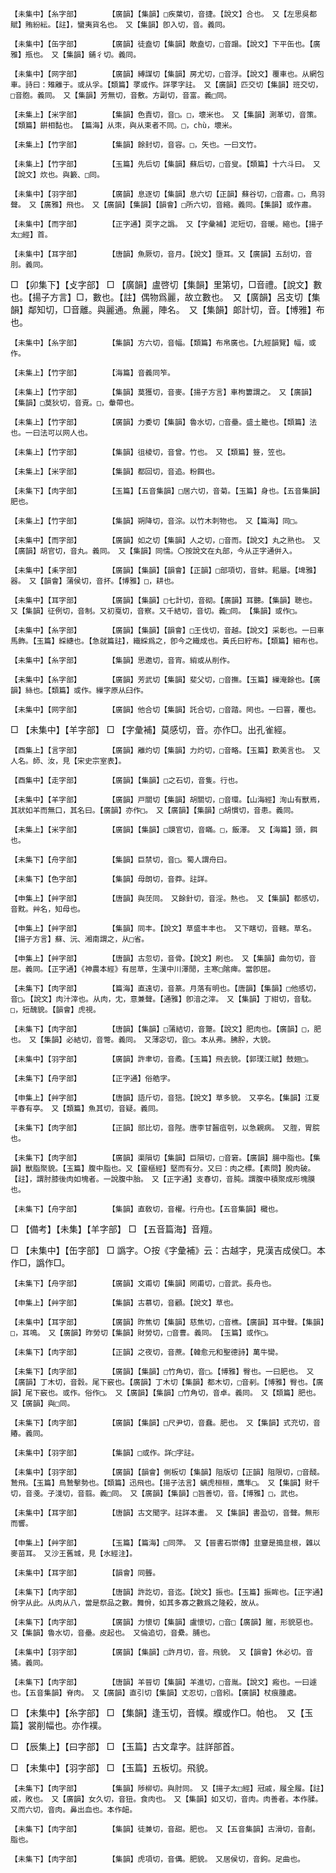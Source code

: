 <!-- { "loadSidebar": true } -->
	【未集中】【糸字部】		【廣韻】【集韻】□疾葉切，音捷。【說文】合也。　又【左思吳都賦】賄紛紜。【註】，蠻夷貨名也。　又【集韻】卽入切，音。義同。

	【未集中】【缶字部】		【廣韻】徒盍切【集韻】敵盍切，□音蹋。【說文】下平缶也。【廣雅】瓶也。　又【集韻】鋪彳切。義同。

	【未集中】【网字部】		【廣韻】縛謀切【集韻】房尤切，□音浮。【說文】覆車也。从網包車。詩曰：雉離于。或从孚。【類篇】罦或作。詳罦字註。　又【廣韻】匹交切【集韻】班交切，□音胞。義同。　又【集韻】芳無切，音敷。方副切，音富。義□同。

	【未集上】【米字部】		【集韻】色責切，音□。□，壞米也。　又【集韻】測革切，音策。【類篇】餠相黏也。　【篇海】从朿，與从束者不同。□，chù，壞米。

	【未集上】【竹字部】		【集韻】餘封切，音容。□，矢也。一曰文竹。

	【未集上】【竹字部】		【玉篇】先后切【集韻】蘇后切，□音叟。【類篇】十六斗曰。　又【說文】炊也。與籔、□同。

	【未集中】【羽字部】		【廣韻】息逐切【集韻】息六切【正韻】蘇谷切，□音肅。□，鳥羽聲。　又【廣雅】飛也。　又【廣韻】【集韻】【韻會】□所六切，音縮。義同。【集韻】或作肅。

	【未集中】【而字部】		【正字通】耎字之譌。　又【字彙補】泥短切，音暖。縮也。【揚子太□經】首。

	【未集中】【耳字部】		【唐韻】魚厥切，音月。【說文】墮耳。又【廣韻】五刮切，音刖。義同。

□	【卯集下】【攴字部】	□	【廣韻】盧啓切【集韻】里第切，□音禮。【說文】數也。【揚子方言】□，數也。【註】偶物爲麗，故立數也。　又【廣韻】呂支切【集韻】鄰知切，□音離。與麗通。魚麗，陣名。　又【集韻】郞計切，音。【博雅】布也。

	【未集中】【糸字部】		【集韻】方六切，音幅。【類篇】布帛廣也。【九經韻覽】幅，或作。

	【未集上】【竹字部】		【海篇】音義同笮。

	【未集上】【竹字部】		【集韻】莫獲切，音麥。【揚子方言】車枸簍謂之。　又【廣韻】【集韻】□莫狄切，音覔。□，軬帶也。

	【未集上】【竹字部】		【廣韻】力委切【集韻】魯水切，□音壘。盛土籠也。【類篇】法也。一曰法可以网人也。

	【未集上】【竹字部】		【集韻】徂棱切，音曾。竹也。　又【類篇】簦，笠也。

	【未集上】【米字部】		【集韻】都回切，音追。粉餌也。

	【未集下】【肉字部】		【玉篇】【五音集韻】□居六切，音菊。【玉篇】身也。【五音集韻】肥也。

	【未集上】【竹字部】		【集韻】朔降切，音淙。以竹木刺物也。　又【篇海】同□。

	【未集中】【而字部】		【廣韻】如之切【集韻】人之切，□音而。【說文】丸之熟也。　又【廣韻】胡官切，音丸。義同。　又【集韻】同懦。〇按說文在丸部，今从正字通倂入。

	【未集中】【耒字部】		【廣韻】【集韻】【韻會】【正韻】□部項切，音蚌。耜屬。【埤雅】器。　又【韻會】蒲侯切，音抔。【博雅】□，耕也。

	【未集中】【耳字部】		【廣韻】【集韻】□七計切，音砌。【廣韻】耳聽。【集韻】聰也。　又【集韻】征例切，音制。又初戛切，音察。又千結切，音切。義□同。　【集韻】或作□。

	【未集中】【糸字部】		【廣韻】【集韻】【韻會】□王伐切，音越。【說文】采彰也。一曰車馬飾。【玉篇】綵繐也。【急就篇註】，織綵爲之，卽今之織成也。黃氏曰紵布。【類篇】細布也。

	【未集中】【糸字部】		【集韻】思邀切，音宵。綃或从削作。

	【未集中】【糸字部】		【廣韻】芳武切【集韻】斐父切，□音撫。【玉篇】繅淹餘也。【廣韻】絲也。【類篇】或作。繅字原从臼作。

	【未集中】【网字部】		【廣韻】他合切【集韻】託合切，□音踏。罔也。一曰罯，覆也。

□	【未集中】【羊字部】	□	【字彙補】莫感切，音。亦作□。出孔雀經。

	【酉集上】【言字部】		【廣韻】離灼切【集韻】力灼切，□音略。【玉篇】歎美言也。　又人名。師、汝，見【宋史宗室表】。

	【酉集中】【走字部】		【廣韻】【集韻】□之石切，音隻。行也。

	【未集中】【羊字部】		【廣韻】戸關切【集韻】胡關切，□音環。【山海經】洵山有獸焉，其狀如羊而無口，其名曰。【廣韻】亦作□。　又【廣韻】【集韻】□胡慣切，音患。義同。

	【未集上】【米字部】		【廣韻】【集韻】□謨官切，音瞞。□，飯澤。　又【海篇】頭，餌也。

	【未集下】【舟字部】		【集韻】巨禁切，音□。蜀人謂舟曰。

	【未集下】【色字部】		【集韻】母朗切，音莽。註詳。

	【申集上】【艸字部】		【唐韻】與莐同。　又餘針切，音淫。熱也。　又【集韻】都感切，音黕。艸名，知母也。

	【申集上】【艸字部】		【集韻】同丰。【說文】草盛丰丰也。　又下瞎切，音轄。草名。【揚子方言】蘇、沅、湘南謂之，从□省。

	【申集上】【艸字部】		【唐韻】古忽切，音骨。【說文】刷也。　又【集韻】曲勿切，音屈。義同。【正字通】《神農本經》有屈草，生漢中川澤閒，主寒□隂痺。當卽屈。

	【未集下】【肉字部】		【篇海】直遠切，音篆。月落有明也。【唐韻】【集韻】□他感切，音□。【說文】肉汁滓也。从肉，冘，意兼聲。【通雅】卽湆之滓。　又【集韻】丁紺切，音馾。□，短醜貌。【韻會】虎視。

	【未集下】【肉字部】		【唐韻】【集韻】□蒲結切，音蹩。【說文】肥肉也。【廣韻】□，肥也。　又【集韻】必結切，音彆。義同。　又薄宓切，音□。本从弗。胇肸，大貌。

	【未集中】【羽字部】		【廣韻】許聿切，音矞。【玉篇】飛去貌。【郭璞江賦】鼓翅□。

	【未集下】【舟字部】		【正字通】俗艁字。

	【申集上】【艸字部】		【唐韻】語斤切，音狺。【說文】草多貌。　又亭名。【集韻】江夏平春有亭。　又【類篇】魚其切，音疑。義同。

	【未集下】【肉字部】		【正韻】部比切，音陛。唐李甘齧疽刳，以急親病。　又胵，胃脘也。

	【未集下】【肉字部】		【廣韻】渠隕切【集韻】巨隕切，□音窘。【廣韻】腸中脂也。【集韻】獸脂聚貌。【玉篇】腹中脂也。又【靈樞經】堅而有分。又曰：肉之標。【素問】脫肉破。【註】，謂肘膝後肉如塊者。一說腹中胎。　又【正字通】支春切，音肫。謂腹中積聚成形塊膜也。

	【未集下】【舟字部】		【集韻】直敎切，音櫂。行舟也。【五音集韻】檝也。

□	【備考】【未集】【羊字部】	□	【五音篇海】音羶。

□	【未集中】【缶字部】	□	譌字。○按《字彙補》云：古越字，見漢吉成侯□。本作□，譌作□。

	【未集下】【舟字部】		【廣韻】文甫切【集韻】罔甫切，□音武。長舟也。

	【申集上】【艸字部】		【集韻】古慕切，音顧。【說文】草也。

	【未集中】【耳字部】		【廣韻】昨焦切【集韻】慈焦切，□音樵。【廣韻】耳中聲。【集韻】□，耳鳴。　又【廣韻】昨勞切【集韻】財勞切，□音曹。義同。　【玉篇】或作□。

	【未集下】【肉字部】		【正韻】之夜切，音蔗。【韓愈元和聖德詩】萬牛臠。

	【未集下】【肉字部】		【廣韻】【集韻】□竹角切，音□。【博雅】臀也。一曰肥也。　又【廣韻】丁木切，音豰。尾下竅也。【廣韻】丁木切【集韻】都木切，□音剢。【博雅】臀也。【廣韻】尾下竅也。或作。俗作□。　又【廣韻】【集韻】□竹角切，音卓。義同。　又【類篇】肥也。　又【廣韻】與□同。

	【未集下】【肉字部】		【廣韻】【集韻】□尺尹切，音蠢。肥也。　又【集韻】式充切，音賰。義同。

	【未集中】【羽字部】		【集韻】□或作。詳□字註。

	【未集中】【羽字部】		【廣韻】【韻會】側板切【集韻】阻版切【正韻】阻限切，□音醆。鷙飛。【玉篇】鳥鷙擊勢也。【類篇】迅飛也。【揚子法言】螭虎桓桓，鷹隼□。　又【集韻】財千切，音戔。子淺切，音翦。義□同。　又【廣韻】【集韻】□旨善切，音。【博雅】□，武也。

	【未集中】【耳字部】		【唐韻】古文聞字。註詳本畫。　又【集韻】書盈切，音聲。無形而響。

	【申集上】【艸字部】		【玉篇】【篇海】□同萍。　又【晉書石崇傳】韭齏是搗韭根，雜以麥苗耳。　又沙王舊城，見【水經注】。

	【未集中】【耳字部】		【韻會】同聾。

	【未集下】【肉字部】		【唐韻】許訖切，音迄。【說文】振也。【玉篇】振眸也。【正字通】佾字从此。从肉从八，當是祭品之數。舞佾，如其多寡之數爲之隆殺，故从。

	【未集下】【肉字部】		【廣韻】力懷切【集韻】盧懷切，□音□【廣韻】膗，形貌惡也。　又【集韻】魯水切，音壘。皮起也。　又倫追切，音纍。脯也。

	【未集中】【羽字部】		【廣韻】【集韻】□許月切，音。飛貌。　又【韻會】休必切。音獝。義同。

	【未集下】【肉字部】		【唐韻】羊晉切【集韻】羊進切，□音胤。【說文】瘢也。一曰遽也。【五音集韻】脊肉。　又【廣韻】直引切【集韻】丈忍切，□音紖。【廣韻】杖痕腫處。

□	【未集中】【糸字部】	□	【集韻】逢玉切，音幞。纀或作□。帕也。　又【玉篇】裳削幅也。亦作襆。

□	【辰集上】【曰字部】	□	【玉篇】古文韋字。註詳部首。

□	【未集中】【羽字部】	□	【玉篇】五板切。飛貌。

	【未集下】【肉字部】		【集韻】陟柳切。與肘同。　又【揚子太□經】冠戚，履全履。【註】戚，敗也。　又【廣韻】女久切，音狃。食肉也。　又【集韻】如又切，音肉。肉善者。本作腬。　又而六切，音肉。鼻出血也。本作衄。

	【未集下】【肉字部】		【集韻】徒兼切，音甜。肥也。　又【五音集韻】古滑切，音劀。脂也。

	【未集下】【肉字部】		【集韻】虎項切，音傋。肥貌。　又居侯切，音鉤。足曲也。

